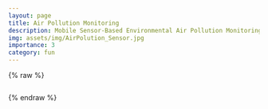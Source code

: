 ```yaml
---
layout: page
title: Air Pollution Monitoring  
description: Mobile Sensor-Based Environmental Air Pollution Monitoring System
img: assets/img/AirPolution_Sensor.jpg
importance: 3
category: fun
---
```



{% raw %}

```html

```

{% endraw %}
